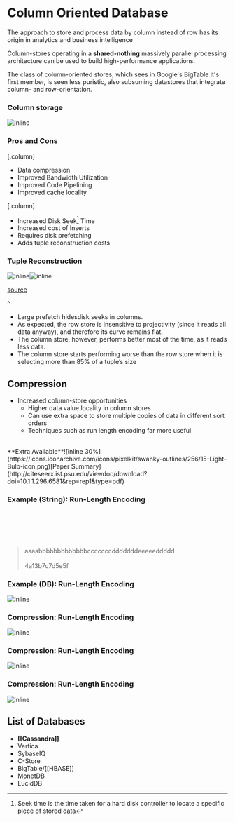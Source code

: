 # Column Oriented Database

The approach to store and process data by column instead of row has its origin in analytics and business intelligence

Column-stores operating in a **shared-nothing** massively parallel processing architecture can be used to build high-performance applications.

The class of column-oriented stores, which sees in Google's BigTable it's first member, is seen less puristic, also subsuming datastores that integrate column- and row-orientation.

### Column storage

![inline](./attachments/row-vs-column-storage.png)

### Pros and Cons

[.column]

- Data compression
- Improved Bandwidth Utilization
- Improved Code Pipelining
- Improved cache locality

[.column]

- Increased Disk Seek[^70] Time
- Increased cost of Inserts
- Requires disk prefetching
- Adds tuple reconstruction costs

[^70]:  Seek time is the time taken for a hard disk controller to locate a specific piece of stored data

### Tuple Reconstruction

![inline](./attachments/tuple-reconstruction.png)![inline](./attachments/selected-bytes-per-tuple.png)

[source](http://nms.csail.mit.edu/~stavros/pubs/vldb2006.pdf)

^ 
- Large prefetch hidesdisk seeks in columns.
- As expected, the row store is insensitive to projectivity (since it reads all data anyway), and therefore its curve remains flat. 
- The column store, however, performs better most of the time, as it reads less data.
- The column store starts performing worse than the row store when it is selecting more than 85% of a tuple’s size

## Compression

- Increased column-store opportunities
    - Higher data value locality in column stores
    - Can use extra space to store multiple copies of data in different sort orders
    - Techniques such as run length encoding far more useful

<br>
**Extra Available**![inline 30%](https://icons.iconarchive.com/icons/pixelkit/swanky-outlines/256/15-Light-Bulb-icon.png)[Paper Summary](http://citeseerx.ist.psu.edu/viewdoc/download?doi=10.1.1.296.6581&rep=rep1&type=pdf)

### Example (String): Run-Length Encoding
<br><br><br><br>
> aaaabbbbbbbbbbbbbcccccccdddddddeeeeeddddd
<br><br>
> 4a13b7c7d5e5f

### Example (DB): Run-Length Encoding

![inline](./attachments/Run-Length-Encoding-question.png)

### Compression: Run-Length Encoding

![inline](./attachments/Run-Length-Encoding-question2.png)


### Compression: Run-Length Encoding

![inline](./attachments/Run-Length-Encoding-question3.png)

### Compression: Run-Length Encoding

![inline](./attachments/Run-Length-Encoding.png)

## List of Databases

- **[[Cassandra]]**
- Vertica
- SybaseIQ
- C-Store
- BigTable/[[HBASE]]
- MonetDB
- LucidDB

